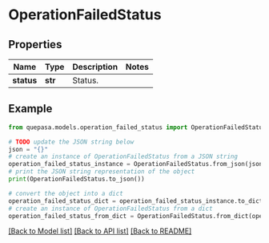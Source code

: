# OperationFailedStatus


## Properties

Name | Type | Description | Notes
------------ | ------------- | ------------- | -------------
**status** | **str** | Status. | 

## Example

```python
from quepasa.models.operation_failed_status import OperationFailedStatus

# TODO update the JSON string below
json = "{}"
# create an instance of OperationFailedStatus from a JSON string
operation_failed_status_instance = OperationFailedStatus.from_json(json)
# print the JSON string representation of the object
print(OperationFailedStatus.to_json())

# convert the object into a dict
operation_failed_status_dict = operation_failed_status_instance.to_dict()
# create an instance of OperationFailedStatus from a dict
operation_failed_status_from_dict = OperationFailedStatus.from_dict(operation_failed_status_dict)
```
[[Back to Model list]](../README.md#documentation-for-models) [[Back to API list]](../README.md#documentation-for-api-endpoints) [[Back to README]](../README.md)


